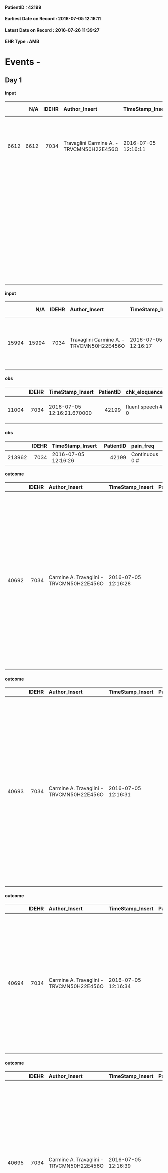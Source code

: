 
#### PatientID : 42199
#### Earliest Date on Record : 2016-07-05 12:16:11
#### Latest Date on Record : 2016-07-26 11:39:27
#### EHR Type : AMB

# Events - 

## Day 1

#### input
|      |    N/A |   IDEHR | Author_Insert                            | TimeStamp_Insert    |   IDAccess | EHRType   |   PatientID |   IDDigitalSignDocument | persone_vicine   |   Unnamed: 0_y |   IDANAMNESI_MED |   Non_Rilevabile_y | Note_Non_Rilevabile_y   | opt_consapevolezza                                     | diagnosis                                                                                                                                                                                           |
|-----:|-------:|--------:|:-----------------------------------------|:--------------------|-----------:|:----------|------------:|------------------------:|:-----------------|---------------:|-----------------:|-------------------:|:------------------------|:-------------------------------------------------------|:----------------------------------------------------------------------------------------------------------------------------------------------------------------------------------------------------|
| 6612 |   6612 |    7034 | Travaglini Carmine A. - TRVCMN50H22E456O | 2016-07-05 12:16:11 |      40305 | AMB       |       42199 |                  416596 | N/A              |           6640 |             4618 |                  0 | NR                      | Total absence of diagnosis and prognosis awareness # 1 | "In anamnesi ipetensione arteriosa, in terapia attualmente sospesa, parkinsonismo, in terapia con Madopar.                                                                                          |
|      |        |         |                                          |                     |            |           |             |                         |                  |                |                  |                    |                         |                                                        | Da maggio 2016 drastico calo ponderale associata ad astenia, disappetenza e dolore al dorso. Una TC total body effettuata presso l'ospedale San Giuseppe ha documentato: ""aree malaciche cerebrali |

#### input
|       |    N/A |   IDEHR | Author_Insert                            | TimeStamp_Insert    |   IDAccess | EHRType   |   PatientID |   IDDigitalSignDocument | persone_vicine   |   Unnamed: 0_y.1 |   IDDIAGNOSI_ICD |   Non_Rilevabile_y.1 | Note_Non_Rilevabile_y.1   | I_ICD                                  | II_ICD                                                            | III_ICD                                                                            | IV_ICD                                           | V_ICD                                                                          | VI_ICD                                                                 | I_Anno   | II_Anno   | III_Anno   | IV_Anno   | They go   |
|------:|-------:|--------:|:-----------------------------------------|:--------------------|-----------:|:----------|------------:|------------------------:|:-----------------|-----------------:|-----------------:|---------------------:|:--------------------------|:---------------------------------------|:------------------------------------------------------------------|:-----------------------------------------------------------------------------------|:-------------------------------------------------|:-------------------------------------------------------------------------------|:-----------------------------------------------------------------------|:---------|:----------|:-----------|:----------|:----------|
| 15994 |  15994 |    7034 | Travaglini Carmine A. - TRVCMN50H22E456O | 2016-07-05 12:16:17 |      40305 | AMB       |       42199 |                  416597 | N/A              |             1555 |             1555 |                    0 | NR                        | 157 - Tumori maligni del pancreas#2904 | 1629 - Tumori maligni del bronco o polmone - non specificato#2069 | 1961 - Tumori maligni secondari e non specificati dei linfonodi intratoracici#2141 | 1970 - Tumori maligni secondari del polmone#2148 | 1977 - Tumori maligni secondari del fegato - specificati come metastatici#2155 | 1978 - Tumori maligni secondari di altri organi digestivi e milza#2156 | 2016#56  | 2016#56   | 2016#56    | 2016#56   | 2016#56   |

#### obs
|       |   IDEHR | TimeStamp_Insert           |   PatientID | chk_eloquence     | asthenia     | agitation_behavior_freq   | mood                                   | cognitive_state   |
|------:|--------:|:---------------------------|------------:|:------------------|:-------------|:--------------------------|:---------------------------------------|:------------------|
| 11004 |    7034 | 2016-07-05 12:16:21.670000 |       42199 | fluent speech # 0 | Moderate # 2 | quiet # 0                 | demoralization # 03; helplessness # 10 | Polished # 2      |

#### obs
|        |   IDEHR | TimeStamp_Insert    |   PatientID | pain_freq      |
|-------:|--------:|:--------------------|------------:|:---------------|
| 213962 |    7034 | 2016-07-05 12:16:26 |       42199 | Continuous 0 # |

#### outcome
|       |   IDEHR | Author_Insert                            | TimeStamp_Insert    |   PatientID |   IDDigitalSignDocument |   IDPAI_VIDAS | opt_problem          |   opt_problem_num | opt_obiettivo                                       |   opt_obiettivo_num | opt_stato_problema   |   opt_stato_problema_num | opt_interventi                                                                                                                                                                                                                                                                                                                                       |   opt_interventi_num |
|------:|--------:|:-----------------------------------------|:--------------------|------------:|------------------------:|--------------:|:---------------------|------------------:|:----------------------------------------------------|--------------------:|:---------------------|-------------------------:|:-----------------------------------------------------------------------------------------------------------------------------------------------------------------------------------------------------------------------------------------------------------------------------------------------------------------------------------------------------|---------------------:|
| 40692 |    7034 | Carmine A. Travaglini - TRVCMN50H22E456O | 2016-07-05 12:16:28 |       42199 |                  416603 |         42779 | Alteration hive # 33 |                 4 | The patient scaricher√ † ¬ † once every 3 days # 70 |                   4 | Open Problem # 1     |                        1 | Implementation PAI - Increase hydration orally # 576; PAI Implementation - therapeutic upgrading # 577; PAI Implementation - properly I administer the drugs as prescription # 578; PAI Implementation - Perform enema evacuation after three days of closed bowel feces # 582; PAI Implementation - to evaluate the efficacy of drug delivery # 579 |                    4 |

#### outcome
|       |   IDEHR | Author_Insert                            | TimeStamp_Insert    |   PatientID |   IDDigitalSignDocument |   IDPAI_VIDAS | opt_problem                                                            |   opt_problem_num | opt_obiettivo                                               |   opt_obiettivo_num | opt_stato_problema   |   opt_stato_problema_num | opt_interventi                                                                                                                                                                                                                                                                                                                                                                          |   opt_interventi_num |
|------:|--------:|:-----------------------------------------|:--------------------|------------:|------------------------:|--------------:|:-----------------------------------------------------------------------|------------------:|:------------------------------------------------------------|--------------------:|:---------------------|-------------------------:|:----------------------------------------------------------------------------------------------------------------------------------------------------------------------------------------------------------------------------------------------------------------------------------------------------------------------------------------------------------------------------------------|---------------------:|
| 40693 |    7034 | Carmine A. Travaglini - TRVCMN50H22E456O | 2016-07-05 12:16:31 |       42199 |                  416604 |         42780 | Alteration of comfort associated with chronic pain and / or acute # 29 |                 2 | The patient riferir√ † ¬ † a satisfactory pain control # 56 |                   1 | Open Problem # 1     |                        1 | Implementation of the IAP - Therapeutic adjustment # 441; Implementation of the IAP - Evaluation of the efficacy of the drug administration # 443; Implementation of the IAP - Administer the drugs correctly according to the prescription # 442; Counseling - Sharing with the patient the therapeutic path # 444; Counseling - Sharing with the caregiver the therapeutic path # 445 |                    2 |

#### outcome
|       |   IDEHR | Author_Insert                            | TimeStamp_Insert    |   PatientID |   IDDigitalSignDocument |   IDPAI_VIDAS | opt_problem                     |   opt_problem_num | opt_obiettivo                                                                                                                                                                                                   |   opt_obiettivo_num | opt_stato_problema   |   opt_stato_problema_num | opt_interventi                                                                                                                                                                                                                                                           |   opt_interventi_num |
|------:|--------:|:-----------------------------------------|:--------------------|------------:|------------------------:|--------------:|:--------------------------------|------------------:|:----------------------------------------------------------------------------------------------------------------------------------------------------------------------------------------------------------------|--------------------:|:---------------------|-------------------------:|:-------------------------------------------------------------------------------------------------------------------------------------------------------------------------------------------------------------------------------------------------------------------------|---------------------:|
| 40694 |    7034 | Carmine A. Travaglini - TRVCMN50H22E456O | 2016-07-05 12:16:34 |       42199 |                  416605 |         42781 | Deficit in the care of s√® # 25 |                 4 | Maintain the patient's dignity, where possible, by helping him or her to accept his / her limitations, evaluating himself / herself realistically and objectively (eating, washing, dressing, eliminating) # 42 |                   4 | Open Problem # 1     |                        1 | Implementation PAI - Ensure the right privacy # 182; Implementation PAI - Completely replace the activities of daily life # 183; Counseling - Help the patient to understand their own limits # 187; Counseling - Help the patient to set himself achievable goals # 188 |                    4 |

#### outcome
|       |   IDEHR | Author_Insert                            | TimeStamp_Insert    |   PatientID |   IDDigitalSignDocument |   IDPAI_VIDAS | opt_problem               |   opt_problem_num | opt_obiettivo                                                                                         |   opt_obiettivo_num | opt_stato_problema   |   opt_stato_problema_num | opt_interventi                                                                                                                                                                                                                                                                                                         |   opt_interventi_num |
|------:|--------:|:-----------------------------------------|:--------------------|------------:|------------------------:|--------------:|:--------------------------|------------------:|:------------------------------------------------------------------------------------------------------|--------------------:|:---------------------|-------------------------:|:-----------------------------------------------------------------------------------------------------------------------------------------------------------------------------------------------------------------------------------------------------------------------------------------------------------------------|---------------------:|
| 40695 |    7034 | Carmine A. Travaglini - TRVCMN50H22E456O | 2016-07-05 12:16:39 |       42199 |                  416606 |         42782 | Altered sleep / wake # 31 |                 4 | The patient report † † he slept satisfactorily in terms of quality ¬ † both in terms of quantity # 62 |                   4 | Open Problem # 1     |                        1 | PAI Implementation - therapeutic upgrading # 519; PAI Implementation - properly administer the drugs as prescription # 520; PAI Implementation - To evaluate the efficacy of drug delivery # 521; Counseling - Share with caregiver therapeutic path # 523; Counseling - Share with the patient therapeutic path # 522 |                    4 |

#### care
|       |   IDEHR | Author_Insert                            | TimeStamp_Insert    |   IDAccess | EHRType   |   PatientID |   IDTERAPIE_OUTPAT_VIDAS | ds_dose   | opt_via_di_somm   | ds_ora   | dt_data_inizio      | ds_note_y                                                                          |   opt_pregressa |   opt_somm_terapia |   opt_estemporanea |   opt_termina |   opt_somm_in_pompa | opt_farmaco                                     |
|------:|--------:|:-----------------------------------------|:--------------------|-----------:|:----------|------------:|-------------------------:|:----------|:------------------|:---------|:--------------------|:-----------------------------------------------------------------------------------|----------------:|-------------------:|-------------------:|--------------:|--------------------:|:------------------------------------------------|
| 53674 |    7034 | carmine a. travaglini - trvcmn50h22e456o | 2016-07-05 12:16:41 |      40305 | amb       |       42199 |                    31282 | 32 gtt    | oral # 0 = 0      | 07 # 7   | 2016-07-05 00:00:00 | the andr√ † medication dosage adapted to clinical needs. monitor your blood sugar. |               0 |                  0 |                  0 |             0 |                   0 | dexamethasone (soldesam os gtt 0-2% gtt) # 1446 |

#### care
|       |   IDEHR | Author_Insert                            | TimeStamp_Insert    |   IDAccess | EHRType   |   PatientID |   IDTERAPIE_OUTPAT_VIDAS | ds_dose   | opt_via_di_somm   | ds_ora                   | dt_data_inizio      |   opt_pregressa |   opt_somm_terapia |   opt_estemporanea |   opt_termina |   opt_somm_in_pompa | opt_farmaco                                               |
|------:|--------:|:-----------------------------------------|:--------------------|-----------:|:----------|------------:|-------------------------:|:----------|:------------------|:-------------------------|:--------------------|----------------:|-------------------:|-------------------:|--------------:|--------------------:|:----------------------------------------------------------|
| 53675 |    7034 | carmine a. travaglini - trvcmn50h22e456o | 2016-07-05 12:16:45 |      40305 | amb       |       42199 |                    31283 | 1/4 cp    | oral # 0 = 0      | 08 # 8; 20 # 20; 13 # 13 | 2016-07-05 00:00:00 |               0 |                  0 |                  0 |             0 |                   0 | levodopa + benserazide (madopar 200/50 mg tablets) # 1775 |

#### care
|       |   IDEHR | Author_Insert                            | TimeStamp_Insert    |   IDAccess | EHRType   |   PatientID |   IDTERAPIE_OUTPAT_VIDAS | ds_dose   | opt_via_di_somm   | ds_ora   | dt_data_inizio      | ds_note_y   |   opt_pregressa |   opt_somm_terapia |   opt_estemporanea |   opt_termina |   opt_somm_in_pompa | opt_farmaco                                 |
|------:|--------:|:-----------------------------------------|:--------------------|-----------:|:----------|------------:|-------------------------:|:----------|:------------------|:---------|:--------------------|:------------|----------------:|-------------------:|-------------------:|--------------:|--------------------:|:--------------------------------------------|
| 53676 |    7034 | carmine a. travaglini - trvcmn50h22e456o | 2016-07-05 12:16:49 |      40305 | amb       |       42199 |                    31284 | 1 cp      | oral # 0 = 0      | 22 # 22  | 2016-07-05 00:00:00 | insomnia.   |               0 |                  0 |                  0 |             0 |                   0 | zolpidem (stilnox 10 mg tablets rev) # 1891 |

#### care
|       |   IDEHR | Author_Insert                            | TimeStamp_Insert    |   IDAccess | EHRType   |   PatientID |   IDTERAPIE_OUTPAT_VIDAS | ds_dose              | opt_via_di_somm     | ds_ora       | dt_data_inizio      | ds_note_y                                     |   opt_pregressa |   opt_somm_terapia |   opt_estemporanea |   opt_termina |   opt_somm_in_pompa | opt_farmaco                                  |
|------:|--------:|:-----------------------------------------|:--------------------|-----------:|:----------|------------:|-------------------------:|:---------------------|:--------------------|:-------------|:--------------------|:----------------------------------------------|----------------:|-------------------:|-------------------:|--------------:|--------------------:|:---------------------------------------------|
| 53677 |    7034 | carmine a. travaglini - trvcmn50h22e456o | 2016-07-05 12:16:53 |      40305 | amb       |       42199 |                    31285 | 1 patch / three days | transdermal # 4 = 4 | other # 2476 | 2016-07-05 00:00:00 | the andr√ † dosage adapted to clinical needs. |               0 |                  0 |                  0 |             0 |                   0 | fentanyl (matrifen tts 25 mcg / hour) # 1670 |

#### care
|       |   IDEHR | Author_Insert                            | TimeStamp_Insert    |   IDAccess | EHRType   |   PatientID |   IDTERAPIE_OUTPAT_VIDAS | ds_dose   | opt_via_di_somm   | ds_ora       | dt_data_inizio      |   opt_pregressa |   opt_somm_terapia |   opt_estemporanea |   opt_termina |   opt_somm_in_pompa | opt_farmaco                                           | Note_al_bisogno                                                                                                                                                                          |
|------:|--------:|:-----------------------------------------|:--------------------|-----------:|:----------|------------:|-------------------------:|:----------|:------------------|:-------------|:--------------------|----------------:|-------------------:|-------------------:|--------------:|--------------------:|:------------------------------------------------------|:-----------------------------------------------------------------------------------------------------------------------------------------------------------------------------------------|
| 53678 |    7034 | carmine a. travaglini - trvcmn50h22e456o | 2016-07-05 12:16:55 |      40305 | amb       |       42199 |                    31286 | 1 vial    | oral # 0 = 0      | at need # 24 | 2016-07-05 00:00:00 |               0 |                  0 |                  0 |             0 |                   0 | morphine sulfate (10 mg oramorph 5 ml flac os) # 1604 | intense pain episodic (dei) and supplementation of the patch in the titration phase of the same. if 30 minutes after taking the pain yet recedes, we √® authorized to hire another vial. |

#### care
|       |   IDEHR | Author_Insert                            | TimeStamp_Insert    |   IDAccess | EHRType   |   PatientID |   IDTERAPIE_OUTPAT_VIDAS | ds_dose   | opt_via_di_somm   | ds_ora                   | dt_data_inizio      | ds_note_y                          |   opt_pregressa |   opt_somm_terapia |   opt_estemporanea |   opt_termina |   opt_somm_in_pompa | opt_farmaco                                                   |
|------:|--------:|:-----------------------------------------|:--------------------|-----------:|:----------|------------:|-------------------------:|:----------|:------------------|:-------------------------|:--------------------|:-----------------------------------|----------------:|-------------------:|-------------------:|--------------:|--------------------:|:--------------------------------------------------------------|
| 53679 |    7034 | carmine a. travaglini - trvcmn50h22e456o | 2016-07-05 12:17:00 |      40305 | amb       |       42199 |                    31287 | 1 cp      | oral # 0 = 0      | 08 # 8; 13 # 13; 20 # 20 | 2016-07-05 00:00:00 | from half an hour before the meal. |               0 |                  0 |                  0 |             0 |                   0 | metoclopramide hydrochloride (10 mg metoclopramide cpr) # 999 |

#### obs
|        |   IDEHR | TimeStamp_Insert           |   PatientID |
|-------:|--------:|:---------------------------|------------:|
| 291018 |    7034 | 2016-07-05 12:17:03.327000 |       42199 |


## Day 2

#### input
|       |    N/A |   IDEHR | Author_Insert                            | TimeStamp_Insert    |   IDAccess | EHRType   |   PatientID |   IDDigitalSignDocument | persone_vicine   |   Unnamed: 0_y.1 |   IDDIAGNOSI_ICD |   Non_Rilevabile_y.1 | Note_Non_Rilevabile_y.1   | I_ICD                                                           | II_ICD                                                            | III_ICD                                                                            | IV_ICD                                           | V_ICD                                                                          | VI_ICD                                                                 | I_Anno   | II_Anno   | III_Anno   | IV_Anno   | They go   |
|------:|-------:|--------:|:-----------------------------------------|:--------------------|-----------:|:----------|------------:|------------------------:|:-----------------|-----------------:|-----------------:|---------------------:|:--------------------------|:----------------------------------------------------------------|:------------------------------------------------------------------|:-----------------------------------------------------------------------------------|:-------------------------------------------------|:-------------------------------------------------------------------------------|:-----------------------------------------------------------------------|:---------|:----------|:-----------|:----------|:----------|
| 16005 |  16005 |    7034 | Travaglini Carmine A. - TRVCMN50H22E456O | 2016-07-06 16:21:51 |      40495 | AMB       |       42199 |                  418126 | N/A              |             1566 |             1566 |                    0 | NR                        | 1579 - Tumori maligni del pancreas - parte non specificata#2062 | 1629 - Tumori maligni del bronco o polmone - non specificato#2069 | 1961 - Tumori maligni secondari e non specificati dei linfonodi intratoracici#2141 | 1970 - Tumori maligni secondari del polmone#2148 | 1977 - Tumori maligni secondari del fegato - specificati come metastatici#2155 | 1978 - Tumori maligni secondari di altri organi digestivi e milza#2156 | 2016#56  | 2016#56   | 2016#56    | 2016#56   | 2016#56   |


## Day 3

#### input
|      |    N/A |   Unnamed: 0_x |   IDANAMNESI_INF |   IDEHR | Author_Insert                  | TimeStamp_Insert           |   IDAccess | EHRType   |   PatientID |   IDDigitalSignDocument |   Non_Rilevabile_x | Note_Non_Rilevabile_x   | nutritional   | cognitivo_percettivo                 | perc_salute                                                                                                | persone_vicine   | Caregiver                             | Note_Elim_urinaria       |
|-----:|-------:|---------------:|-----------------:|--------:|:-------------------------------|:---------------------------|-----------:|:----------|------------:|------------------------:|-------------------:|:------------------------|:--------------|:-------------------------------------|:-----------------------------------------------------------------------------------------------------------|:-----------------|:--------------------------------------|:-------------------------|
| 2180 |   2180 |           2439 |             3289 |    7034 | Porru Mirko - PRRMRK84B24F205L | 2016-07-07 14:40:04.723000 |      40612 | AMB       |       42199 |                  419125 |                  0 | NR                      | nausea # 0    | uncontrolled pain # 0; confusion # 1 | perdit√ † performance # 0; perdit√ † weight # 1; increase dell'affaticabilit√ † # 2; # 3 increase asthenia | N/A              | Rosaria wife, and daughter Alessandra | diuresis active services |

#### obs
|       |   IDEHR | TimeStamp_Insert           |   PatientID | personal_hygiene   | urine_elimination   | mobility        | speech            | nausea         | active_diuresis     | lack_of_appetite     | asthenia     | dyspnoea        | motor_performance                                              | body_temp    | mood              | diet        | cognitive_state   | feces_elimination   | consumption_help   |
|------:|--------:|:---------------------------|------------:|:-------------------|:--------------------|:----------------|:------------------|:---------------|:--------------------|:---------------------|:-------------|:----------------|:---------------------------------------------------------------|:-------------|:------------------|:------------|:------------------|:--------------------|:-------------------|
| 50293 |    7034 | 2016-07-07 14:40:08.460000 |       42199 | Independent # 0    | Independent # 0     | Independent # 0 | fluent speech # 0 | Occasional # 0 | active diuresis # 0 | loss of appetite # 0 | Moderate # 1 | mild strain # 1 | 60% - Patient unable to work, requires assistance to walk # 06 | Apyrexia # 0 | helplessness # 10 | Refused # 5 | Polished # 2      | Independent # 0     | Independent # 0    |

#### obs
|        |   IDEHR | TimeStamp_Insert    |   PatientID | pain_freq                   |
|-------:|--------:|:--------------------|------------:|:----------------------------|
| 214295 |    7034 | 2016-07-07 14:40:11 |       42199 | Daytime # 1; occasional # 4 |

#### obs
|        |   IDEHR | TimeStamp_Insert    |   PatientID | pain_freq      |
|-------:|--------:|:--------------------|------------:|:---------------|
| 214296 |    7034 | 2016-07-07 14:40:13 |       42199 | Continuous 0 # |


## Day 4

#### obs
|       |   IDEHR | TimeStamp_Insert           |   PatientID | chk_eloquence     | asthenia     | agitation_behavior_freq   | mood                                   | cognitive_state   |
|------:|--------:|:---------------------------|------------:|:------------------|:-------------|:--------------------------|:---------------------------------------|:------------------|
| 11132 |    7034 | 2016-07-08 13:13:17.703000 |       42199 | fluent speech # 0 | Moderate # 2 | quiet # 0                 | demoralization # 03; helplessness # 10 | Polished # 2      |

#### obs
|        |   IDEHR | TimeStamp_Insert    |   PatientID | pain_freq                   |
|-------:|--------:|:--------------------|------------:|:----------------------------|
| 214446 |    7034 | 2016-07-08 13:13:20 |       42199 | Daytime # 1; occasional # 4 |

#### obs
|        |   IDEHR | TimeStamp_Insert    |   PatientID | pain_freq      |
|-------:|--------:|:--------------------|------------:|:---------------|
| 214447 |    7034 | 2016-07-08 13:13:24 |       42199 | Continuous 0 # |

#### care
|       |   IDEHR | Author_Insert                            | TimeStamp_Insert    |   IDAccess | EHRType   |   PatientID |   IDTERAPIE_OUTPAT_VIDAS | ds_dose              | opt_via_di_somm     | ds_ora       | dt_data_inizio      | ds_note_y                                     |   opt_pregressa |   opt_somm_terapia |   opt_estemporanea |   opt_termina |   opt_somm_in_pompa | opt_farmaco                                  |
|------:|--------:|:-----------------------------------------|:--------------------|-----------:|:----------|------------:|-------------------------:|:---------------------|:--------------------|:-------------|:--------------------|:----------------------------------------------|----------------:|-------------------:|-------------------:|--------------:|--------------------:|:---------------------------------------------|
| 54008 |    7034 | carmine a. travaglini - trvcmn50h22e456o | 2016-07-08 13:13:26 |      40745 | amb       |       42199 |                    31616 | 1 patch / three days | transdermal # 4 = 4 | other # 2476 | 2016-07-08 00:00:00 | the andr√ † dosage adapted to clinical needs. |               0 |                  0 |                  0 |             0 |                   0 | fentanyl (matrifen tts 50 mcg / hour) # 1671 |

#### obs
|        |   IDEHR | TimeStamp_Insert           |   PatientID |
|-------:|--------:|:---------------------------|------------:|
| 291116 |    7034 | 2016-07-08 13:13:30.107000 |       42199 |


## Day 5

#### obs
|        |   IDEHR | TimeStamp_Insert    |   PatientID | pain_freq                   |
|-------:|--------:|:--------------------|------------:|:----------------------------|
| 214606 |    7034 | 2016-07-09 19:42:11 |       42199 | Daytime # 1; occasional # 4 |

#### obs
|        |   IDEHR | TimeStamp_Insert    |   PatientID | pain_freq      |
|-------:|--------:|:--------------------|------------:|:---------------|
| 214607 |    7034 | 2016-07-09 19:42:15 |       42199 | Continuous 0 # |

#### outcome
|       |   IDEHR | Author_Insert                    | TimeStamp_Insert    |   PatientID |   IDDigitalSignDocument |   IDPAI_VIDAS | opt_problem                     |   opt_problem_num | opt_obiettivo                                                                                                                                                                                                   |   opt_obiettivo_num | opt_stato_problema   |   opt_stato_problema_num | opt_interventi                                                                                                                                                                                                                                                           |   opt_interventi_num |
|------:|--------:|:---------------------------------|:--------------------|------------:|------------------------:|--------------:|:--------------------------------|------------------:|:----------------------------------------------------------------------------------------------------------------------------------------------------------------------------------------------------------------|--------------------:|:---------------------|-------------------------:|:-------------------------------------------------------------------------------------------------------------------------------------------------------------------------------------------------------------------------------------------------------------------------|---------------------:|
| 41531 |    7034 | PRISON SILVIA - PRGSLV79A63H264P | 2016-07-09 19:42:18 |       42199 |                  421359 |         43619 | Deficit in the care of s√® # 25 |                 4 | Maintain the patient's dignity, where possible, by helping him or her to accept his / her limitations, evaluating himself / herself realistically and objectively (eating, washing, dressing, eliminating) # 42 |                   4 | Open Problem # 1     |                        1 | Implementation PAI - Ensure the right privacy # 182; Implementation PAI - Completely replace the activities of daily life # 183; Counseling - Help the patient to understand their own limits # 187; Counseling - Help the patient to set himself achievable goals # 188 |                    4 |

#### outcome
|       |   IDEHR | Author_Insert                    | TimeStamp_Insert    |   PatientID |   IDDigitalSignDocument |   IDPAI_VIDAS | opt_problem          |   opt_problem_num | opt_obiettivo                                       |   opt_obiettivo_num | opt_stato_problema   |   opt_stato_problema_num | opt_interventi                                                                                                                                                                                                                                                                                                                                       |   opt_interventi_num |
|------:|--------:|:---------------------------------|:--------------------|------------:|------------------------:|--------------:|:---------------------|------------------:|:----------------------------------------------------|--------------------:|:---------------------|-------------------------:|:-----------------------------------------------------------------------------------------------------------------------------------------------------------------------------------------------------------------------------------------------------------------------------------------------------------------------------------------------------|---------------------:|
| 41532 |    7034 | PRISON SILVIA - PRGSLV79A63H264P | 2016-07-09 19:42:21 |       42199 |                  421360 |         43620 | Alteration hive # 33 |                 4 | The patient scaricher√ † ¬ † once every 3 days # 70 |                   4 | Open Problem # 1     |                        1 | Implementation PAI - Increase hydration orally # 576; PAI Implementation - therapeutic upgrading # 577; PAI Implementation - properly I administer the drugs as prescription # 578; PAI Implementation - Perform enema evacuation after three days of closed bowel feces # 582; PAI Implementation - to evaluate the efficacy of drug delivery # 579 |                    4 |

#### outcome
|       |   IDEHR | Author_Insert                    | TimeStamp_Insert    |   PatientID |   IDDigitalSignDocument |   IDPAI_VIDAS | opt_problem                                                            |   opt_problem_num | opt_obiettivo                                               |   opt_obiettivo_num | opt_stato_problema   |   opt_stato_problema_num | opt_interventi                                                                                                                                                                                                                                                                                                                                                                          |   opt_interventi_num |
|------:|--------:|:---------------------------------|:--------------------|------------:|------------------------:|--------------:|:-----------------------------------------------------------------------|------------------:|:------------------------------------------------------------|--------------------:|:---------------------|-------------------------:|:----------------------------------------------------------------------------------------------------------------------------------------------------------------------------------------------------------------------------------------------------------------------------------------------------------------------------------------------------------------------------------------|---------------------:|
| 41533 |    7034 | PRISON SILVIA - PRGSLV79A63H264P | 2016-07-09 19:42:23 |       42199 |                  421361 |         43621 | Alteration of comfort associated with chronic pain and / or acute # 29 |                 2 | The patient riferir√ † ¬ † a satisfactory pain control # 56 |                   1 | Open Problem # 1     |                        1 | Implementation of the IAP - Therapeutic adjustment # 441; Implementation of the IAP - Evaluation of the efficacy of the drug administration # 443; Implementation of the IAP - Administer the drugs correctly according to the prescription # 442; Counseling - Sharing with the patient the therapeutic path # 444; Counseling - Sharing with the caregiver the therapeutic path # 445 |                    2 |

#### outcome
|       |   IDEHR | Author_Insert                    | TimeStamp_Insert    |   PatientID |   IDDigitalSignDocument |   IDPAI_VIDAS | opt_problem               |   opt_problem_num | opt_obiettivo                                                                                         |   opt_obiettivo_num | opt_stato_problema   |   opt_stato_problema_num | opt_interventi                                                                                                                                                                                                                                                                                                         |   opt_interventi_num |
|------:|--------:|:---------------------------------|:--------------------|------------:|------------------------:|--------------:|:--------------------------|------------------:|:------------------------------------------------------------------------------------------------------|--------------------:|:---------------------|-------------------------:|:-----------------------------------------------------------------------------------------------------------------------------------------------------------------------------------------------------------------------------------------------------------------------------------------------------------------------|---------------------:|
| 41534 |    7034 | PRISON SILVIA - PRGSLV79A63H264P | 2016-07-09 19:42:26 |       42199 |                  421362 |         43622 | Altered sleep / wake # 31 |                 4 | The patient report † † he slept satisfactorily in terms of quality ¬ † both in terms of quantity # 62 |                   4 | Open Problem # 1     |                        1 | PAI Implementation - therapeutic upgrading # 519; PAI Implementation - properly administer the drugs as prescription # 520; PAI Implementation - To evaluate the efficacy of drug delivery # 521; Counseling - Share with caregiver therapeutic path # 523; Counseling - Share with the patient therapeutic path # 522 |                    4 |


## Day 7

#### obs
|        |   IDEHR | TimeStamp_Insert    |   PatientID | pain_freq                   |
|-------:|--------:|:--------------------|------------:|:----------------------------|
| 214756 |    7034 | 2016-07-11 14:44:12 |       42199 | Daytime # 1; occasional # 4 |

#### obs
|        |   IDEHR | TimeStamp_Insert    |   PatientID | pain_freq      |
|-------:|--------:|:--------------------|------------:|:---------------|
| 214757 |    7034 | 2016-07-11 14:44:15 |       42199 | Continuous 0 # |

#### care
|       |   IDEHR | Author_Insert                            | TimeStamp_Insert    |   IDAccess | EHRType   |   PatientID |   IDTERAPIE_OUTPAT_VIDAS | ds_dose   | opt_via_di_somm        | ds_ora       | dt_data_inizio      |   opt_pregressa |   opt_somm_terapia |   opt_estemporanea |   opt_termina |   opt_somm_in_pompa | opt_farmaco                          | Note_al_bisogno                                                                                                                            |
|------:|--------:|:-----------------------------------------|:--------------------|-----------:|:----------|------------:|-------------------------:|:----------|:-----------------------|:-------------|:--------------------|----------------:|-------------------:|-------------------:|--------------:|--------------------:|:-------------------------------------|:-------------------------------------------------------------------------------------------------------------------------------------------|
| 54175 |    7034 | carmine a. travaglini - trvcmn50h22e456o | 2016-07-11 14:44:19 |      40949 | amb       |       42199 |                    31783 | 1/2 fl    | subcutaneously # 3 = 3 | at need # 24 | 2016-07-11 00:00:00 |               0 |                  0 |                  0 |             0 |                   0 | delorazepam (en 1 ml 2 mg fl) # 1848 | panic, anxiety, insomnia if impossibilit√ † / difficolt√ † to use the oral route. the andr√ † medication dosage adapted to clinical needs. |

#### care
|       |   IDEHR | Author_Insert                            | TimeStamp_Insert    |   IDAccess | EHRType   |   PatientID |   IDTERAPIE_OUTPAT_VIDAS | ds_dose   | opt_via_di_somm   | ds_ora          | dt_data_inizio      | ds_note_y                                                                    |   opt_pregressa |   opt_somm_terapia |   opt_estemporanea |   opt_termina |   opt_somm_in_pompa | opt_farmaco                                    |
|------:|--------:|:-----------------------------------------|:--------------------|-----------:|:----------|------------:|-------------------------:|:----------|:------------------|:----------------|:--------------------|:-----------------------------------------------------------------------------|----------------:|-------------------:|-------------------:|--------------:|--------------------:|:-----------------------------------------------|
| 54176 |    7034 | carmine a. travaglini - trvcmn50h22e456o | 2016-07-11 14:44:22 |      40949 | amb       |       42199 |                    31784 | 5 drops   | oral # 0 = 0      | 08 # 8; 15 # 15 | 2016-07-11 00:00:00 | anxiety, panic. the dosage of the drug to andr√ † adapted to clinical needs. |               0 |                  0 |                  0 |             0 |                   0 | bromazepam (lexotan os gtt 2-5 mg / ml) # 1869 |

#### care
|       |   IDEHR | Author_Insert                            | TimeStamp_Insert    |   IDAccess | EHRType   |   PatientID |   IDTERAPIE_OUTPAT_VIDAS | ds_dose   | opt_via_di_somm        | ds_ora       | dt_data_inizio      |   opt_pregressa |   opt_somm_terapia |   opt_estemporanea |   opt_termina |   opt_somm_in_pompa | opt_farmaco                                                     | Note_al_bisogno                                                                                                    |
|------:|--------:|:-----------------------------------------|:--------------------|-----------:|:----------|------------:|-------------------------:|:----------|:-----------------------|:-------------|:--------------------|----------------:|-------------------:|-------------------:|--------------:|--------------------:|:----------------------------------------------------------------|:-------------------------------------------------------------------------------------------------------------------|
| 54177 |    7034 | carmine a. travaglini - trvcmn50h22e456o | 2016-07-11 14:44:24 |      40949 | amb       |       42199 |                    31785 | 1 fl      | subcutaneously # 3 = 3 | at need # 24 | 2016-07-11 00:00:00 |               0 |                  0 |                  0 |             0 |                   0 | morphine hydrochloride (10 mg morphine hydrochloride fl) # 1598 | intense pain episodic (dei), in stead dell'oramorph, in case of difficolt√ † † impossibilit√ or the use of orally. |

#### care
|       |   IDEHR | Author_Insert                            | TimeStamp_Insert    |   IDAccess | EHRType   |   PatientID |   IDTERAPIE_OUTPAT_VIDAS | ds_dose   | opt_via_di_somm        | ds_ora       | dt_data_inizio      |   opt_pregressa |   opt_somm_terapia |   opt_estemporanea |   opt_termina |   opt_somm_in_pompa | opt_farmaco                                  | Note_al_bisogno                                                                                            |
|------:|--------:|:-----------------------------------------|:--------------------|-----------:|:----------|------------:|-------------------------:|:----------|:-----------------------|:-------------|:--------------------|----------------:|-------------------:|-------------------:|--------------:|--------------------:|:---------------------------------------------|:-----------------------------------------------------------------------------------------------------------|
| 54178 |    7034 | carmine a. travaglini - trvcmn50h22e456o | 2016-07-11 14:44:27 |      40949 | amb       |       42199 |                    31786 | 1/2 fl    | subcutaneously # 3 = 3 | at need # 24 | 2016-07-11 00:00:00 |               0 |                  0 |                  0 |             0 |                   0 | haloperidol (serenase 2 mg / 2 ml fl) # 1803 | agitazone psicomotoia, confusion, hallucinations. the andr√ † medication dosage adapted to clinical needs. |

#### care
|       |   IDEHR | Author_Insert                            | TimeStamp_Insert    |   IDAccess | EHRType   |   PatientID |   IDTERAPIE_OUTPAT_VIDAS | ds_dose   | opt_via_di_somm   | ds_ora       | dt_data_inizio      |   opt_pregressa |   opt_somm_terapia |   opt_estemporanea |   opt_termina |   opt_somm_in_pompa | opt_farmaco                                    | Note_al_bisogno                                                                                            |
|------:|--------:|:-----------------------------------------|:--------------------|-----------:|:----------|------------:|-------------------------:|:----------|:------------------|:-------------|:--------------------|----------------:|-------------------:|-------------------:|--------------:|--------------------:|:-----------------------------------------------|:-----------------------------------------------------------------------------------------------------------|
| 54179 |    7034 | carmine a. travaglini - trvcmn50h22e456o | 2016-07-11 14:44:30 |      40949 | amb       |       42199 |                    31787 | 10 gtt    | oral # 0 = 0      | at need # 24 | 2016-07-11 00:00:00 |               0 |                  0 |                  0 |             0 |                   0 | haloperidol (serenase os gtt 2 mg / ml) # 1806 | psychomotor agitation, confusion, hallucinations. the andr√ † medication dosage adapted to clinical needs. |

#### obs
|        |   IDEHR | TimeStamp_Insert           |   PatientID |
|-------:|--------:|:---------------------------|------------:|
| 291160 |    7034 | 2016-07-11 14:44:33.113000 |       42199 |

#### obs
|        |   IDEHR | TimeStamp_Insert    |   PatientID | pain_freq      |
|-------:|--------:|:--------------------|------------:|:---------------|
| 214862 |    7034 | 2016-07-12 10:01:43 |       42199 | Continuous 0 # |


## Day 9

#### care
|       |   IDEHR | Author_Insert                    | TimeStamp_Insert    | EHRType   |   PatientID |   IDGESTIONE_AUSILI |   opt_annulla_consegna | dt_Ric_consegna     | opt_ausilio                   |
|------:|--------:|:---------------------------------|:--------------------|:----------|------------:|--------------------:|-----------------------:|:--------------------|:------------------------------|
| 11036 |    7025 | merullo elisa - mrllse87e66d969r | 2016-07-14 10:22:14 | amb       |       42199 |               10933 |                      0 | 2016-07-14 00:00:00 | upside stabilizer for wc # 20 |

#### care
|       |   IDEHR | Author_Insert                           | TimeStamp_Insert    | EHRType   |   PatientID |   IDGESTIONE_AUSILI |   ds_ncons |   opt_annulla_consegna | dt_Ric_consegna     | dt_ric_cons_forn    | opt_ausilio                   |
|------:|--------:|:----------------------------------------|:--------------------|:----------|------------:|--------------------:|-----------:|-----------------------:|:--------------------|:--------------------|:------------------------------|
| 11038 |    7025 | martinoli massimo l. - mrtmsm69t31f205t | 2016-07-14 11:28:47 | amb       |       42199 |               10935 |      28266 |                      0 | 2016-07-14 00:00:00 | 2016-07-14 00:00:00 | upside stabilizer for wc # 20 |


## Day 10

#### obs
|        |   IDEHR | TimeStamp_Insert    |   PatientID | pain_freq                   |
|-------:|--------:|:--------------------|------------:|:----------------------------|
| 215191 |    7034 | 2016-07-14 14:20:14 |       42199 | Daytime # 1; occasional # 4 |

#### obs
|        |   IDEHR | TimeStamp_Insert    |   PatientID | pain_freq      |
|-------:|--------:|:--------------------|------------:|:---------------|
| 215192 |    7034 | 2016-07-14 14:20:18 |       42199 | Continuous 0 # |

#### obs
|        |   IDEHR | TimeStamp_Insert    |   PatientID | pain_freq      |
|-------:|--------:|:--------------------|------------:|:---------------|
| 215304 |    7034 | 2016-07-15 11:46:34 |       42199 | Continuous 0 # |

#### obs
|        |   IDEHR | TimeStamp_Insert    |   PatientID | pain_freq                   |
|-------:|--------:|:--------------------|------------:|:----------------------------|
| 215305 |    7034 | 2016-07-15 11:46:37 |       42199 | Daytime # 1; occasional # 4 |

#### care
|       |   IDEHR | Author_Insert                            | TimeStamp_Insert    |   IDAccess | EHRType   |   PatientID |   IDTERAPIE_OUTPAT_VIDAS | ds_dose   | opt_via_di_somm        | ds_ora       | dt_data_inizio      |   opt_pregressa |   opt_somm_terapia |   opt_estemporanea |   opt_termina |   opt_somm_in_pompa | opt_farmaco                                  | Note_al_bisogno                                                                                                                                                                     |
|------:|--------:|:-----------------------------------------|:--------------------|-----------:|:----------|------------:|-------------------------:|:----------|:-----------------------|:-------------|:--------------------|----------------:|-------------------:|-------------------:|--------------:|--------------------:|:---------------------------------------------|:------------------------------------------------------------------------------------------------------------------------------------------------------------------------------------|
| 54600 |    7034 | carmine a. travaglini - trvcmn50h22e456o | 2016-07-15 11:46:41 |      41417 | amb       |       42199 |                    32208 | 1/2 fl    | subcutaneously # 3 = 3 | at need # 24 | 2016-07-11 00:00:00 |               0 |                  0 |                  0 |             0 |                   0 | haloperidol (serenase 2 mg / 2 ml fl) # 1803 | agitazone psicomotoia, confusion, hallucinations, as an alternative to oral formulation, if the oral route was not usable. the andr√ † medication dosage adapted to clinical needs. |

#### obs
|        |   IDEHR | TimeStamp_Insert           |   PatientID |
|-------:|--------:|:---------------------------|------------:|
| 291242 |    7034 | 2016-07-15 11:46:44.560000 |       42199 |


## Day 12

#### obs
|        |   IDEHR | TimeStamp_Insert    |   PatientID | pain_freq      |
|-------:|--------:|:--------------------|------------:|:---------------|
| 215482 |    7034 | 2016-07-16 16:23:48 |       42199 | Continuous 0 # |

#### obs
|        |   IDEHR | TimeStamp_Insert    |   PatientID | pain_freq                   |
|-------:|--------:|:--------------------|------------:|:----------------------------|
| 215483 |    7034 | 2016-07-16 16:23:50 |       42199 | Daytime # 1; occasional # 4 |


## Day 14

#### obs
|        |   IDEHR | TimeStamp_Insert    |   PatientID | pain_freq      |
|-------:|--------:|:--------------------|------------:|:---------------|
| 215692 |    7034 | 2016-07-18 16:15:45 |       42199 | Continuous 0 # |

#### obs
|        |   IDEHR | TimeStamp_Insert    |   PatientID | pain_freq                   |
|-------:|--------:|:--------------------|------------:|:----------------------------|
| 215693 |    7034 | 2016-07-18 16:15:48 |       42199 | Daytime # 1; occasional # 4 |

#### care
|       |   IDEHR | Author_Insert                            | TimeStamp_Insert    |   IDAccess | EHRType   |   PatientID |   IDTERAPIE_OUTPAT_VIDAS | ds_dose              | opt_via_di_somm     | ds_ora       | dt_data_inizio      | ds_note_y                                     |   opt_pregressa |   opt_somm_terapia |   opt_estemporanea |   opt_termina |   opt_somm_in_pompa | opt_farmaco                                  |
|------:|--------:|:-----------------------------------------|:--------------------|-----------:|:----------|------------:|-------------------------:|:---------------------|:--------------------|:-------------|:--------------------|:----------------------------------------------|----------------:|-------------------:|-------------------:|--------------:|--------------------:|:---------------------------------------------|
| 54821 |    7034 | carmine a. travaglini - trvcmn50h22e456o | 2016-07-18 16:15:50 |      41683 | amb       |       42199 |                    32429 | 1 patch / three days | transdermal # 4 = 4 | other # 2476 | 2016-07-18 00:00:00 | the andr√ † dosage adapted to clinical needs. |               0 |                  0 |                  0 |             0 |                   0 | fentanyl (matrifen tts 75 mcg / hour) # 1672 |

#### obs
|        |   IDEHR | TimeStamp_Insert           |   PatientID |
|-------:|--------:|:---------------------------|------------:|
| 291297 |    7034 | 2016-07-18 16:15:53.230000 |       42199 |

#### obs
|       |   IDEHR | TimeStamp_Insert           |   PatientID | personal_hygiene       | urine_elimination   | mobility      | speech            | memory_deficit      | active_diuresis     | lack_of_appetite     | asthenia     | dyspnoea        | motor_performance                                                                                | body_temp    | mood                                              | diet     | cognitive_state          | feces_elimination   | consumption_help   |
|------:|--------:|:---------------------------|------------:|:-----------------------|:--------------------|:--------------|:------------------|:--------------------|:--------------------|:---------------------|:-------------|:----------------|:-------------------------------------------------------------------------------------------------|:-------------|:--------------------------------------------------|:---------|:-------------------------|:--------------------|:-------------------|
| 50920 |    7034 | 2016-07-19 11:53:48.477000 |       42199 | With help and aids # 3 | With Aids # 1       | With help # 2 | fluent speech # 0 | memory deficits # 0 | active diuresis # 0 | loss of appetite # 0 | Moderate # 1 | mild strain # 1 | 40% - Patient incapacitated, it requires continuous care, bedridden for more 50% of the day # 04 | Apyrexia # 0 | demoralization # 03; # 08 fear, helplessness # 10 | Free # 0 | confused - sometimes # 0 | With Aids # 1       | Independent # 0    |

#### obs
|        |   IDEHR | TimeStamp_Insert    |   PatientID | pain_freq      |
|-------:|--------:|:--------------------|------------:|:---------------|
| 215804 |    7034 | 2016-07-19 11:53:51 |       42199 | Continuous 0 # |

#### outcome
|       |   IDEHR | Author_Insert                  | TimeStamp_Insert    |   PatientID |   IDDigitalSignDocument |   IDPAI_VIDAS | opt_problem                                                |   opt_problem_num | opt_obiettivo                                                       |   opt_obiettivo_num | opt_stato_problema   |   opt_stato_problema_num | opt_interventi                                                                                                                                                                                                                                                                                                                                    |   opt_interventi_num |
|------:|--------:|:-------------------------------|:--------------------|------------:|------------------------:|--------------:|:-----------------------------------------------------------|------------------:|:--------------------------------------------------------------------|--------------------:|:---------------------|-------------------------:|:--------------------------------------------------------------------------------------------------------------------------------------------------------------------------------------------------------------------------------------------------------------------------------------------------------------------------------------------------|---------------------:|
| 42865 |    7034 | Porru Mirko - PRRMRK84B24F205L | 2016-07-19 11:53:53 |       42199 |                  430878 |         44960 | Impaired mobility † / limitation of physical movement # 27 |                 1 | Minimize the possibility of injuries. If present, maintain QoL # 47 |                   4 | Open Problem # 1     |                        1 | PAI Implementation - Program the change of position that reduces the pressure in vulnerable areas # 292; PAI Implementation - Keep well hydrated skin and elastic # 295; Information - Inform the caregiver on how to mobilize the patient to reduce the risk of injury # 304; aids - Request supply of bedsore air mattress and compressor # 308 |                    4 |

#### outcome
|       |   IDEHR | Author_Insert                  | TimeStamp_Insert    |   PatientID |   IDDigitalSignDocument |   IDPAI_VIDAS | opt_problem                     |   opt_problem_num | opt_obiettivo                                                                                                                                                                                                   |   opt_obiettivo_num | opt_stato_problema   |   opt_stato_problema_num | opt_interventi                                                                                                                                                                                            |   opt_interventi_num |
|------:|--------:|:-------------------------------|:--------------------|------------:|------------------------:|--------------:|:--------------------------------|------------------:|:----------------------------------------------------------------------------------------------------------------------------------------------------------------------------------------------------------------|--------------------:|:---------------------|-------------------------:|:----------------------------------------------------------------------------------------------------------------------------------------------------------------------------------------------------------|---------------------:|
| 42866 |    7034 | Porru Mirko - PRRMRK84B24F205L | 2016-07-19 11:53:56 |       42199 |                  430879 |         44961 | Deficit in the care of s√® # 25 |                 4 | Maintain the patient's dignity, where possible, by helping him or her to accept his / her limitations, evaluating himself / herself realistically and objectively (eating, washing, dressing, eliminating) # 42 |                   4 | Open Problem # 1     |                        1 | Implementation PAI - Guaranteeing the right privacy # 182; Counseling - Delicately exploring its disabilities ¬ # 185; Activation of professionals - Request for activation of Health Care Operator # 217 |                    4 |


## Day 15

#### care
|       |   IDEHR | Author_Insert                    | TimeStamp_Insert    | EHRType   |   PatientID |   IDGESTIONE_AUSILI |   opt_annulla_consegna | dt_Ric_consegna     | opt_ausilio                             |
|------:|--------:|:---------------------------------|:--------------------|:----------|------------:|--------------------:|-----------------------:|:--------------------|:----------------------------------------|
| 11206 |    7025 | merullo elisa - mrllse87e66d969r | 2016-07-19 12:18:02 | amb       |       42199 |               11103 |                      0 | 2016-07-19 00:00:00 | antid air mattress with compressor # 16 |

#### care
|       |   IDEHR | Author_Insert                           | TimeStamp_Insert    | EHRType   |   PatientID |   IDGESTIONE_AUSILI |   ds_ncons |   opt_annulla_consegna | dt_Ric_consegna     | dt_ric_cons_forn    | opt_ausilio                             |
|------:|--------:|:----------------------------------------|:--------------------|:----------|------------:|--------------------:|-----------:|-----------------------:|:--------------------|:--------------------|:----------------------------------------|
| 11207 |    7025 | martinoli massimo l. - mrtmsm69t31f205t | 2016-07-19 14:09:32 | amb       |       42199 |               11104 |      28296 |                      0 | 2016-07-19 00:00:00 | 2016-07-19 00:00:00 | antid air mattress with compressor # 16 |

#### obs
|        |   IDEHR | TimeStamp_Insert    |   PatientID | pain_freq                   |
|-------:|--------:|:--------------------|------------:|:----------------------------|
| 215965 |    7034 | 2016-07-20 11:00:23 |       42199 | Daytime # 1; occasional # 4 |

#### obs
|        |   IDEHR | TimeStamp_Insert    |   PatientID | pain_freq      |
|-------:|--------:|:--------------------|------------:|:---------------|
| 215966 |    7034 | 2016-07-20 11:00:26 |       42199 | Continuous 0 # |

#### obs
|        |   IDEHR | TimeStamp_Insert           |   PatientID | awareness                                               |
|-------:|--------:|:---------------------------|------------:|:--------------------------------------------------------|
| 291335 |    7034 | 2016-07-20 11:00:30.203000 |       42199 | total absence of diagnostic awareness and prognosis # 0 |


## Day 17

#### obs
|        |   IDEHR | TimeStamp_Insert    |   PatientID | pain_freq      |
|-------:|--------:|:--------------------|------------:|:---------------|
| 216227 |    7034 | 2016-07-21 19:55:23 |       42199 | Continuous 0 # |

#### obs
|        |   IDEHR | TimeStamp_Insert    |   PatientID | pain_freq                   |
|-------:|--------:|:--------------------|------------:|:----------------------------|
| 216228 |    7034 | 2016-07-21 19:55:27 |       42199 | Daytime # 1; occasional # 4 |


## Day 18

#### obs
|       |   IDEHR | TimeStamp_Insert           |   PatientID | opt_cooperation   | chk_ausili_presidi   | chk_ausili_incont   | opt_care_giver   | chk_gastrointestinal_symptoms   | chk_bowel_symptoms   | asthenia   | dyspnoea        | motor_performance                                | body_temp    | agitation_behavior_freq   | mood      | diet        | cognitive_state           | consumption_help   |
|------:|--------:|:---------------------------|------------:|:------------------|:---------------------|:--------------------|:-----------------|:--------------------------------|:---------------------|:-----------|:----------------|:-------------------------------------------------|:-------------|:--------------------------|:----------|:------------|:--------------------------|:-------------------|
| 98112 |    7034 | 2016-07-22 15:15:02.787000 |       42199 | Collaborating # 0 | absorbency # 0       | absorbency # 0      | This # 0         | loss of appetite # 3            | use aids # 1         | Severe # 2 | mild strain # 1 | only ambulate with aid or use the wheelchair # 2 | Apyrexia # 1 | quiet # 0                 | Fear # 08 | refused # 5 | confused - constantly # 1 | help with # 2      |

#### obs
|        |   IDEHR | TimeStamp_Insert           |   PatientID |
|-------:|--------:|:---------------------------|------------:|
| 310790 |    7034 | 2016-07-22 15:15:17.907000 |       42199 |

#### outcome
|       |   IDEHR | Author_Insert                      | TimeStamp_Insert    |   PatientID |   IDDigitalSignDocument |   IDPAI_VIDAS | opt_problem                                                |   opt_problem_num | opt_obiettivo                                                       |   opt_obiettivo_num | opt_stato_problema   |   opt_stato_problema_num | opt_interventi                                                                                                                                                                                                                                                                                                                                    |   opt_interventi_num |
|------:|--------:|:-----------------------------------|:--------------------|------------:|------------------------:|--------------:|:-----------------------------------------------------------|------------------:|:--------------------------------------------------------------------|--------------------:|:---------------------|-------------------------:|:--------------------------------------------------------------------------------------------------------------------------------------------------------------------------------------------------------------------------------------------------------------------------------------------------------------------------------------------------|---------------------:|
| 43480 |    7034 | R. FLORES ELIAS - FLRLSE74H08Z611B | 2016-07-22 15:15:22 |       42199 |                  434841 |         45575 | Impaired mobility † / limitation of physical movement # 27 |                 1 | Minimize the possibility of injuries. If present, maintain QoL # 47 |                   4 | Open Problem # 1     |                        1 | PAI Implementation - Program the change of position that reduces the pressure in vulnerable areas # 292; PAI Implementation - Keep well hydrated skin and elastic # 295; Information - Inform the caregiver on how to mobilize the patient to reduce the risk of injury # 304; aids - Request supply of bedsore air mattress and compressor # 308 |                    4 |


## Day 21

#### obs
|       |   IDEHR | TimeStamp_Insert           |   PatientID |
|------:|--------:|:---------------------------|------------:|
| 11594 |    7034 | 2016-07-25 13:15:31.070000 |       42199 |

#### obs
|        |   IDEHR | TimeStamp_Insert    |   PatientID | breath                                             | consolability           | body_language   | facial_expression           |
|-------:|--------:|:--------------------|------------:|:---------------------------------------------------|:------------------------|:----------------|:----------------------------|
| 274709 |    7034 | 2016-07-25 13:15:34 |       42199 | Breath altered. Cheyne-Stokes hyperventilation # 2 | Not for consolation # 0 | Relaxed # 0     | Smiling or inexpressive # 0 |

#### care
|       |   IDEHR | Author_Insert                            | TimeStamp_Insert    |   IDAccess | EHRType   |   PatientID |   IDTERAPIE_OUTPAT_VIDAS | ds_dose   | opt_via_di_somm   | ds_ora                   | dt_data_inizio      |   opt_pregressa |   opt_somm_terapia |   opt_estemporanea |   opt_termina |   opt_somm_in_pompa | opt_farmaco                                               |
|------:|--------:|:-----------------------------------------|:--------------------|-----------:|:----------|------------:|-------------------------:|:----------|:------------------|:-------------------------|:--------------------|----------------:|-------------------:|-------------------:|--------------:|--------------------:|:----------------------------------------------------------|
| 55409 |    7034 | carmine a. travaglini - trvcmn50h22e456o | 2016-07-25 13:15:37 |      42369 | amb       |       42199 |                    33018 | 1/4 cp    | oral # 0 = 0      | 08 # 8; 20 # 20; 13 # 13 | 2016-07-05 00:00:00 |               0 |                  0 |                  0 |             1 |                   0 | levodopa + benserazide (madopar 200/50 mg tablets) # 1775 |

#### care
|       |   IDEHR | Author_Insert                            | TimeStamp_Insert    |   IDAccess | EHRType   |   PatientID |   IDTERAPIE_OUTPAT_VIDAS | ds_dose   | opt_via_di_somm   | ds_ora                   | dt_data_inizio      | ds_note_y                          |   opt_pregressa |   opt_somm_terapia |   opt_estemporanea |   opt_termina |   opt_somm_in_pompa | opt_farmaco                                                   |
|------:|--------:|:-----------------------------------------|:--------------------|-----------:|:----------|------------:|-------------------------:|:----------|:------------------|:-------------------------|:--------------------|:-----------------------------------|----------------:|-------------------:|-------------------:|--------------:|--------------------:|:--------------------------------------------------------------|
| 55410 |    7034 | carmine a. travaglini - trvcmn50h22e456o | 2016-07-25 13:15:43 |      42369 | amb       |       42199 |                    33019 | 1 cp      | oral # 0 = 0      | 08 # 8; 13 # 13; 20 # 20 | 2016-07-05 00:00:00 | from half an hour before the meal. |               0 |                  0 |                  0 |             1 |                   0 | metoclopramide hydrochloride (10 mg metoclopramide cpr) # 999 |

#### care
|       |   IDEHR | Author_Insert                            | TimeStamp_Insert    |   IDAccess | EHRType   |   PatientID |   IDTERAPIE_OUTPAT_VIDAS | ds_dose   | opt_via_di_somm   | ds_ora       | dt_data_inizio      |   opt_pregressa |   opt_somm_terapia |   opt_estemporanea |   opt_termina |   opt_somm_in_pompa | opt_farmaco                                           | Note_al_bisogno                                                                                                                                                                          |
|------:|--------:|:-----------------------------------------|:--------------------|-----------:|:----------|------------:|-------------------------:|:----------|:------------------|:-------------|:--------------------|----------------:|-------------------:|-------------------:|--------------:|--------------------:|:------------------------------------------------------|:-----------------------------------------------------------------------------------------------------------------------------------------------------------------------------------------|
| 55411 |    7034 | carmine a. travaglini - trvcmn50h22e456o | 2016-07-25 13:15:49 |      42369 | amb       |       42199 |                    33020 | 1 vial    | oral # 0 = 0      | at need # 24 | 2016-07-05 00:00:00 |               0 |                  0 |                  0 |             1 |                   0 | morphine sulfate (10 mg oramorph 5 ml flac os) # 1604 | intense pain episodic (dei) and supplementation of the patch in the titration phase of the same. if 30 minutes after taking the pain yet recedes, we √® authorized to hire another vial. |

#### care
|       |   IDEHR | Author_Insert                            | TimeStamp_Insert    |   IDAccess | EHRType   |   PatientID |   IDTERAPIE_OUTPAT_VIDAS | ds_dose   | opt_via_di_somm        | ds_ora                   | dt_data_inizio      | ds_note_y                 |   opt_pregressa |   opt_somm_terapia |   opt_estemporanea |   opt_termina |   opt_somm_in_pompa | opt_farmaco                                            |
|------:|--------:|:-----------------------------------------|:--------------------|-----------:|:----------|------------:|-------------------------:|:----------|:-----------------------|:-------------------------|:--------------------|:--------------------------|----------------:|-------------------:|-------------------:|--------------:|--------------------:|:-------------------------------------------------------|
| 55412 |    7034 | carmine a. travaglini - trvcmn50h22e456o | 2016-07-25 13:15:51 |      42369 | amb       |       42199 |                    33021 | 1 fl      | subcutaneously # 3 = 3 | 08 # 8; 15 # 15; 23 # 23 | 2016-07-25 00:00:00 | rantolo tracheobronchial. |               0 |                  0 |                  0 |             0 |                   0 | scopolamine butylbromide (buscopan 20mg / ml fl) # 997 |

#### care
|       |   IDEHR | Author_Insert                            | TimeStamp_Insert    |   IDAccess | EHRType   |   PatientID |   IDTERAPIE_OUTPAT_VIDAS | ds_dose   | opt_via_di_somm   | ds_ora   | dt_data_inizio      | ds_note_y                                                                          |   opt_pregressa |   opt_somm_terapia |   opt_estemporanea |   opt_termina |   opt_somm_in_pompa | opt_farmaco                                     |
|------:|--------:|:-----------------------------------------|:--------------------|-----------:|:----------|------------:|-------------------------:|:----------|:------------------|:---------|:--------------------|:-----------------------------------------------------------------------------------|----------------:|-------------------:|-------------------:|--------------:|--------------------:|:------------------------------------------------|
| 55413 |    7034 | carmine a. travaglini - trvcmn50h22e456o | 2016-07-25 13:15:55 |      42369 | amb       |       42199 |                    33022 | 32 gtt    | oral # 0 = 0      | 07 # 7   | 2016-07-05 00:00:00 | the andr√ † medication dosage adapted to clinical needs. monitor your blood sugar. |               0 |                  0 |                  0 |             1 |                   0 | dexamethasone (soldesam os gtt 0-2% gtt) # 1446 |

#### care
|       |   IDEHR | Author_Insert                            | TimeStamp_Insert    |   IDAccess | EHRType   |   PatientID |   IDTERAPIE_OUTPAT_VIDAS | ds_dose   | opt_via_di_somm   | ds_ora       | dt_data_inizio      |   opt_pregressa |   opt_somm_terapia |   opt_estemporanea |   opt_termina |   opt_somm_in_pompa | opt_farmaco                                    | Note_al_bisogno                                                                                            |
|------:|--------:|:-----------------------------------------|:--------------------|-----------:|:----------|------------:|-------------------------:|:----------|:------------------|:-------------|:--------------------|----------------:|-------------------:|-------------------:|--------------:|--------------------:|:-----------------------------------------------|:-----------------------------------------------------------------------------------------------------------|
| 55414 |    7034 | carmine a. travaglini - trvcmn50h22e456o | 2016-07-25 13:15:57 |      42369 | amb       |       42199 |                    33023 | 10 gtt    | oral # 0 = 0      | at need # 24 | 2016-07-11 00:00:00 |               0 |                  0 |                  0 |             1 |                   0 | haloperidol (serenase os gtt 2 mg / ml) # 1806 | psychomotor agitation, confusion, hallucinations. the andr√ † medication dosage adapted to clinical needs. |

#### care
|       |   IDEHR | Author_Insert                            | TimeStamp_Insert    |   IDAccess | EHRType   |   PatientID |   IDTERAPIE_OUTPAT_VIDAS | ds_dose   | opt_via_di_somm   | ds_ora   | dt_data_inizio      | ds_note_y   |   opt_pregressa |   opt_somm_terapia |   opt_estemporanea |   opt_termina |   opt_somm_in_pompa | opt_farmaco                                 |
|------:|--------:|:-----------------------------------------|:--------------------|-----------:|:----------|------------:|-------------------------:|:----------|:------------------|:---------|:--------------------|:------------|----------------:|-------------------:|-------------------:|--------------:|--------------------:|:--------------------------------------------|
| 55415 |    7034 | carmine a. travaglini - trvcmn50h22e456o | 2016-07-25 13:16:00 |      42369 | amb       |       42199 |                    33024 | 1 cp      | oral # 0 = 0      | 22 # 22  | 2016-07-05 00:00:00 | insomnia.   |               0 |                  0 |                  0 |             1 |                   0 | zolpidem (stilnox 10 mg tablets rev) # 1891 |

#### care
|       |   IDEHR | Author_Insert                            | TimeStamp_Insert    |   IDAccess | EHRType   |   PatientID |   IDTERAPIE_OUTPAT_VIDAS | ds_dose   | opt_via_di_somm        | ds_ora       | dt_data_inizio      |   opt_pregressa |   opt_somm_terapia |   opt_estemporanea |   opt_termina |   opt_somm_in_pompa | opt_farmaco                          | Note_al_bisogno                                                               |
|------:|--------:|:-----------------------------------------|:--------------------|-----------:|:----------|------------:|-------------------------:|:----------|:-----------------------|:-------------|:--------------------|----------------:|-------------------:|-------------------:|--------------:|--------------------:|:-------------------------------------|:------------------------------------------------------------------------------|
| 55416 |    7034 | carmine a. travaglini - trvcmn50h22e456o | 2016-07-25 13:16:08 |      42369 | amb       |       42199 |                    33025 | 1/2 fl    | subcutaneously # 3 = 3 | at need # 24 | 2016-07-11 00:00:00 |               0 |                  0 |                  0 |             0 |                   0 | delorazepam (en 1 ml 2 mg fl) # 1848 | panic, any sedation. the andr√ † medication dosage adapted to clinical needs. |

#### care
|       |   IDEHR | Author_Insert                            | TimeStamp_Insert    |   IDAccess | EHRType   |   PatientID |   IDTERAPIE_OUTPAT_VIDAS | ds_dose   | opt_via_di_somm        | ds_ora       | dt_data_inizio      |   opt_pregressa |   opt_somm_terapia |   opt_estemporanea |   opt_termina |   opt_somm_in_pompa | opt_farmaco                                                     | Note_al_bisogno                                                            |
|------:|--------:|:-----------------------------------------|:--------------------|-----------:|:----------|------------:|-------------------------:|:----------|:-----------------------|:-------------|:--------------------|----------------:|-------------------:|-------------------:|--------------:|--------------------:|:----------------------------------------------------------------|:---------------------------------------------------------------------------|
| 55417 |    7034 | carmine a. travaglini - trvcmn50h22e456o | 2016-07-25 13:16:11 |      42369 | amb       |       42199 |                    33026 | 1 fl      | subcutaneously # 3 = 3 | at need # 24 | 2016-07-11 00:00:00 |               0 |                  0 |                  0 |             0 |                   0 | morphine hydrochloride (10 mg morphine hydrochloride fl) # 1598 | intense pain episodic (dei). the andr√ † dosage adapted to clinical needs. |

#### care
|       |   IDEHR | Author_Insert                            | TimeStamp_Insert    |   IDAccess | EHRType   |   PatientID |   IDTERAPIE_OUTPAT_VIDAS | ds_dose   | opt_via_di_somm   | ds_ora          | dt_data_inizio      | ds_note_y                                                                    |   opt_pregressa |   opt_somm_terapia |   opt_estemporanea |   opt_termina |   opt_somm_in_pompa | opt_farmaco                                    |
|------:|--------:|:-----------------------------------------|:--------------------|-----------:|:----------|------------:|-------------------------:|:----------|:------------------|:----------------|:--------------------|:-----------------------------------------------------------------------------|----------------:|-------------------:|-------------------:|--------------:|--------------------:|:-----------------------------------------------|
| 55418 |    7034 | carmine a. travaglini - trvcmn50h22e456o | 2016-07-25 13:16:17 |      42369 | amb       |       42199 |                    33027 | 5 drops   | oral # 0 = 0      | 08 # 8; 15 # 15 | 2016-07-11 00:00:00 | anxiety, panic. the dosage of the drug to andr√ † adapted to clinical needs. |               0 |                  0 |                  0 |             1 |                   0 | bromazepam (lexotan os gtt 2-5 mg / ml) # 1869 |

#### care
|       |   IDEHR | Author_Insert                            | TimeStamp_Insert    |   IDAccess | EHRType   |   PatientID |   IDTERAPIE_OUTPAT_VIDAS | ds_dose   | opt_via_di_somm        | ds_ora       | dt_data_inizio      |   opt_pregressa |   opt_somm_terapia |   opt_estemporanea |   opt_termina |   opt_somm_in_pompa | opt_farmaco                                  | Note_al_bisogno                                                                 |
|------:|--------:|:-----------------------------------------|:--------------------|-----------:|:----------|------------:|-------------------------:|:----------|:-----------------------|:-------------|:--------------------|----------------:|-------------------:|-------------------:|--------------:|--------------------:|:---------------------------------------------|:--------------------------------------------------------------------------------|
| 55419 |    7034 | carmine a. travaglini - trvcmn50h22e456o | 2016-07-25 13:16:19 |      42369 | amb       |       42199 |                    33028 | 1/2 fl    | subcutaneously # 3 = 3 | at need # 24 | 2016-07-11 00:00:00 |               0 |                  0 |                  0 |             0 |                   0 | haloperidol (serenase 2 mg / 2 ml fl) # 1803 | agitazone psychomotor. the andr√ † medication dosage adapted to clinical needs. |

#### obs
|       |   IDEHR | TimeStamp_Insert           |   PatientID | personal_hygiene   | urine_elimination   | mobility     | active_diuresis     | dyspnoea    | motor_performance                                                                       |
|------:|--------:|:---------------------------|------------:|:-------------------|:--------------------|:-------------|:--------------------|:------------|:----------------------------------------------------------------------------------------|
| 51325 |    1941 | 2016-07-26 11:36:10.470000 |       42199 | Employee # 4       | Employee # 4        | Employee # 4 | active diuresis # 0 | at rest # 0 | 20% - Patient with serious impairment of organ functions, one or irreversible pi√π # 02 |

#### obs
|        |   IDEHR | TimeStamp_Insert    |   PatientID | breath                                             | consolability                                 | body_language                             | facial_expression                       |
|-------:|--------:|:--------------------|------------:|:---------------------------------------------------|:----------------------------------------------|:------------------------------------------|:----------------------------------------|
| 274722 |    1941 | 2016-07-26 11:37:08 |       42199 | Breath altered. Cheyne-Stokes hyperventilation # 2 | Distracted or reassured by voice or touch # 1 | Teso. nervous movements. Restlessness # 1 | Sad, anxious, contracted (frowning) # 1 |

#### outcome
|       |   IDEHR | Author_Insert                     | TimeStamp_Insert    |   PatientID |   IDDigitalSignDocument |   IDPAI_VIDAS | opt_problem                                                            |   opt_problem_num | opt_obiettivo                                               |   opt_obiettivo_num | opt_stato_problema   |   opt_stato_problema_num | opt_interventi                                                                                                                                                                                                                                                                                                                                                                          |   opt_interventi_num |
|------:|--------:|:----------------------------------|:--------------------|------------:|------------------------:|--------------:|:-----------------------------------------------------------------------|------------------:|:------------------------------------------------------------|--------------------:|:---------------------|-------------------------:|:----------------------------------------------------------------------------------------------------------------------------------------------------------------------------------------------------------------------------------------------------------------------------------------------------------------------------------------------------------------------------------------|---------------------:|
| 43877 |    1941 | DE OLD ROSELLA - DVCRLL64B64F205S | 2016-07-26 11:38:52 |       42199 |                  438394 |         45972 | Alteration of comfort associated with chronic pain and / or acute # 29 |                 2 | The patient riferir√ † ¬ † a satisfactory pain control # 56 |                   1 | closed Problem # 2   |                        2 | Implementation of the IAP - Therapeutic adjustment # 441; Implementation of the IAP - Evaluation of the efficacy of the drug administration # 443; Implementation of the IAP - Administer the drugs correctly according to the prescription # 442; Counseling - Sharing with the patient the therapeutic path # 444; Counseling - Sharing with the caregiver the therapeutic path # 445 |                    2 |

#### outcome
|       |   IDEHR | Author_Insert                     | TimeStamp_Insert    |   PatientID |   IDDigitalSignDocument |   IDPAI_VIDAS | opt_problem               |   opt_problem_num | opt_obiettivo                                                                                         |   opt_obiettivo_num | opt_stato_problema   |   opt_stato_problema_num | opt_interventi                                                                                                                                                                                                                                                                                                         |   opt_interventi_num |
|------:|--------:|:----------------------------------|:--------------------|------------:|------------------------:|--------------:|:--------------------------|------------------:|:------------------------------------------------------------------------------------------------------|--------------------:|:---------------------|-------------------------:|:-----------------------------------------------------------------------------------------------------------------------------------------------------------------------------------------------------------------------------------------------------------------------------------------------------------------------|---------------------:|
| 43878 |    1941 | DE OLD ROSELLA - DVCRLL64B64F205S | 2016-07-26 11:39:27 |       42199 |                  438395 |         45973 | Altered sleep / wake # 31 |                 4 | The patient report † † he slept satisfactorily in terms of quality ¬ † both in terms of quantity # 62 |                   4 | closed Problem # 2   |                        2 | PAI Implementation - therapeutic upgrading # 519; PAI Implementation - properly administer the drugs as prescription # 520; PAI Implementation - To evaluate the efficacy of drug delivery # 521; Counseling - Share with caregiver therapeutic path # 523; Counseling - Share with the patient therapeutic path # 522 |                    4 |


